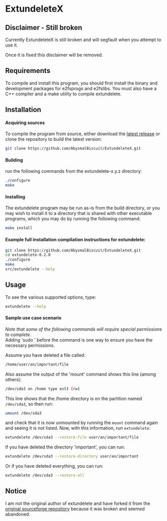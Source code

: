 # ExtundeleteX

## Disclaimer - Still broken
Currently ExtundeleteX is still broken and will segfault when you attempt to use it.

Once it is fixed this disclaimer will be removed.

## Requirements
To compile and install this program, you should first install the binary and development packages for e2fsprogs and e2fslibs.  You must also have a C++ compiler and a make utility to compile extundelete.

## Installation
#### Acquiring sources
To compile the program from source, either download the [latest release](https://github.com/AbysmalBiscuit/ExtundeleteX/releases) or clone the repository to build the latest version:
```bash
git clone https://github.com/AbysmalBiscuit/ExtundeleteX.git
```

#### Building
run the following commands from the extundelete-x.y.z directory:
```bash
./configure
make
```
#### Installing
The extundelete program may be run as-is from the build
directory, or you may wish to install it to a directory
that is shared with other executable programs, which you
may do by running the following command:
```bash
make install
```
#### Example full installation compilation instructions for extundelete:
```bash
git clone https://github.com/AbysmalBiscuit/ExtundeleteX.git
cd extundelete-0.2.0
./configure
make
src/extundelete --help
```
## Usage
To see the various supported options, type:
```bash
extundelete --help
```
#### Sample use case scenario
_Note that some of the following commands will require special permissions to complete._  
Adding 'sudo ' before the command is one way to ensure you have the necessary permissions.

Assume you have deleted a file called:
```bash
/home/user/an/important/file
```
Also assume the output of the 'mount' command shows this line (among others):
```bash
/dev/sda3 on /home type ext3 (rw)
```
This line shows that the /home directory is on the partition named `/dev/sda3`, so then run:
```bash
umount /dev/sda3
```
and check that it is now unmounted by running the `mount` command again and seeing it is not listed.
Now, with this information, run `extundelete`:
```bash
extundelete /dev/sda3 --restore-file user/an/important/file
```
If you have deleted the directory 'important', you can run:
```bash
extundelete /dev/sda3 --restore-directory user/an/important
```
Or if you have deleted everything, you can run:
```bash
extundelete /dev/sda3 --restore-all
```

## Notice
I am not the original author of extundelete and have forked it from the [original sourceforge repository](https://sourceforge.net/projects/extundelete/) because it was broken and seemed abandoned.
